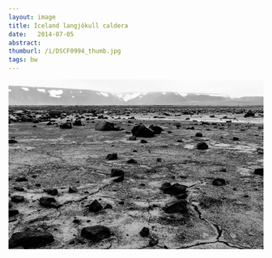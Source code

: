 ```yaml
---
layout: image
title: Iceland langjökull caldera
date:   2014-07-05
abstract: 
thumburl: /i/DSCF0994_thumb.jpg
tags: bw
---
```

![](/i/DSCF0994.jpg)

